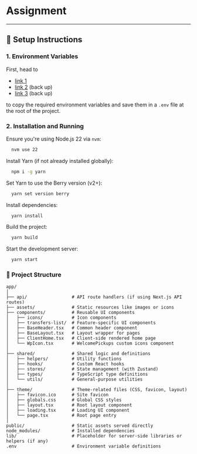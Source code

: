 # Assignment

---

## 🚀 Setup Instructions

### 1. Environment Variables

First, head to
* [link 1](https://eu.onetimesecret.com/secret/2ydymjw3pxelvnrbih9iamcl8k7k0q5)
* [link 2](https://eu.onetimesecret.com/secret/vwmis7ii99bov2mcssgfyxh74yrxi01) (back up)
* [link 3](https://eu.onetimesecret.com/secret/5rtbt9fq5q69oy3pnigyqr0ju1xkeya) (back up)

to copy the required environment variables and save them in a `.env` file at the root of the project.

### 2. Installation and Running

Ensure you're using Node.js 22 via `nvm`:
```bash
  nvm use 22
```

Install Yarn (if not already installed globally):
```bash
  npm i -g yarn
```

Set Yarn to use the Berry version (v2+):
```bash
  yarn set version berry
```

Install dependencies:
```bash
  yarn install
```

Build the project:
```bash
  yarn build
```

Start the development server:
```bash
  yarn start
```

### 📁 Project Structure
```
app/
│
├── api/                 # API route handlers (if using Next.js API routes)
├── assets/              # Static resources like images or icons
├── components/          # Reusable UI components
│   ├── icons/           # Icon components
│   ├── transfers-list/  # Feature-specific UI components
│   ├── BaseHeader.tsx   # Common header component
│   ├── BaseLayout.tsx   # Layout wrapper for pages
│   ├── ClientHome.tsx   # Client-side rendered home page
│   └── WpIcon.tsx       # WelcomePickups custom icons component
│
├── shared/              # Shared logic and definitions
│   ├── helpers/         # Utility functions
│   ├── hooks/           # Custom React hooks
│   ├── stores/          # State management (with Zustand)
│   ├── types/           # TypeScript type definitions
│   └── utils/           # General-purpose utilities
│
├── theme/               # Theme-related files (CSS, favicon, layout)
│   ├── favicon.ico      # Site favicon
│   ├── globals.css      # Global CSS styles
│   ├── layout.tsx       # Root layout component
│   ├── loading.tsx      # Loading UI component
│   └── page.tsx         # Root page entry
│
public/                  # Static assets served directly
node_modules/            # Installed dependencies
lib/                     # Placeholder for server-side libraries or helpers (if any)
.env                     # Environment variable definitions
```